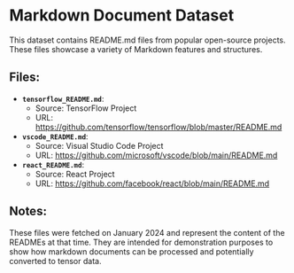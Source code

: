 # Markdown Document Dataset

This dataset contains README.md files from popular open-source projects. These files showcase a variety of Markdown features and structures.

## Files:

- **`tensorflow_README.md`**:
  - Source: TensorFlow Project
  - URL: https://github.com/tensorflow/tensorflow/blob/master/README.md
- **`vscode_README.md`**:
  - Source: Visual Studio Code Project
  - URL: https://github.com/microsoft/vscode/blob/main/README.md
- **`react_README.md`**:
  - Source: React Project
  - URL: https://github.com/facebook/react/blob/main/README.md

## Notes:

These files were fetched on January 2024 and represent the content of the READMEs at that time. They are intended for demonstration purposes to show how markdown documents can be processed and potentially converted to tensor data.
